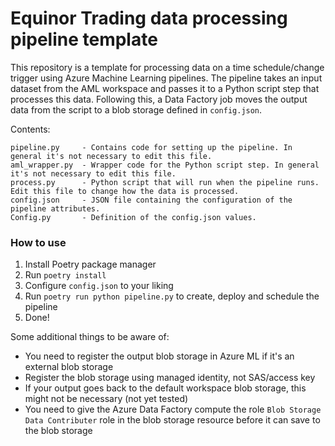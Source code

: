 # Equinor Trading data processing pipeline template

This repository is a template for processing data on a time schedule/change trigger using Azure Machine Learning pipelines.
The pipeline takes an input dataset from the AML workspace and passes it to a Python script step that processes this data.
Following this, a Data Factory job moves the output data from the script to a blob storage defined in `config.json`.

Contents:
```
pipeline.py     - Contains code for setting up the pipeline. In general it's not necessary to edit this file.
aml_wrapper.py  - Wrapper code for the Python script step. In general it's not necessary to edit this file.
process.py      - Python script that will run when the pipeline runs. Edit this file to change how the data is processed.
config.json     - JSON file containing the configuration of the pipeline attributes.
Config.py       - Definition of the config.json values.
```

### How to use

1. Install Poetry package manager
2. Run `poetry install`
3. Configure `config.json` to your liking
4. Run `poetry run python pipeline.py` to create, deploy and schedule the pipeline
5. Done!

Some additional things to be aware of:
- You need to register the output blob storage in Azure ML if it's an external blob storage
- Register the blob storage using managed identity, not SAS/access key
- If your output goes back to the default workspace blob storage, this might not be necessary (not yet tested)
- You need to give the Azure Data Factory compute the role `Blob Storage Data Contributer` role in the blob storage resource before it can save to the blob storage